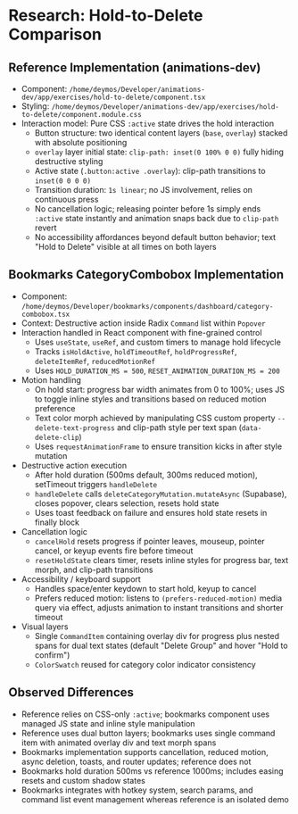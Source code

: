 # Research: Hold-to-Delete Comparison

## Reference Implementation (animations-dev)
- Component: `/home/deymos/Developer/animations-dev/app/exercises/hold-to-delete/component.tsx`
- Styling: `/home/deymos/Developer/animations-dev/app/exercises/hold-to-delete/component.module.css`
- Interaction model: Pure CSS `:active` state drives the hold interaction
  - Button structure: two identical content layers (`base`, `overlay`) stacked with absolute positioning
  - `overlay` layer initial state: `clip-path: inset(0 100% 0 0)` fully hiding destructive styling
  - Active state (`.button:active .overlay`): clip-path transitions to `inset(0 0 0 0)`
  - Transition duration: `1s linear`; no JS involvement, relies on continuous press
  - No cancellation logic; releasing pointer before 1s simply ends `:active` state instantly and animation snaps back due to `clip-path` revert
  - No accessibility affordances beyond default button behavior; text "Hold to Delete" visible at all times on both layers

## Bookmarks CategoryCombobox Implementation
- Component: `/home/deymos/Developer/bookmarks/components/dashboard/category-combobox.tsx`
- Context: Destructive action inside Radix `Command` list within `Popover`
- Interaction handled in React component with fine-grained control
  - Uses `useState`, `useRef`, and custom timers to manage hold lifecycle
  - Tracks `isHoldActive`, `holdTimeoutRef`, `holdProgressRef`, `deleteItemRef`, `reducedMotionRef`
  - Uses `HOLD_DURATION_MS = 500`, `RESET_ANIMATION_DURATION_MS = 200`
- Motion handling
  - On hold start: progress bar width animates from 0 to 100%; uses JS to toggle inline styles and transitions based on reduced motion preference
  - Text color morph achieved by manipulating CSS custom property `--delete-text-progress` and clip-path style per text span (`data-delete-clip`)
  - Uses `requestAnimationFrame` to ensure transition kicks in after style mutation
- Destructive action execution
  - After hold duration (500ms default, 300ms reduced motion), setTimeout triggers `handleDelete`
  - `handleDelete` calls `deleteCategoryMutation.mutateAsync` (Supabase), closes popover, clears selection, resets hold state
  - Uses toast feedback on failure and ensures hold state resets in finally block
- Cancellation logic
  - `cancelHold` resets progress if pointer leaves, mouseup, pointer cancel, or keyup events fire before timeout
  - `resetHoldState` clears timer, resets inline styles for progress bar, text morph, and clip-path transitions
- Accessibility / keyboard support
  - Handles space/enter keydown to start hold, keyup to cancel
  - Prefers reduced motion: listens to `(prefers-reduced-motion)` media query via effect, adjusts animation to instant transitions and shorter timeout
- Visual layers
  - Single `CommandItem` containing overlay div for progress plus nested spans for dual text states (default "Delete Group" and hover "Hold to confirm")
  - `ColorSwatch` reused for category color indicator consistency

## Observed Differences
- Reference relies on CSS-only `:active`; bookmarks component uses managed JS state and inline style manipulation
- Reference uses dual button layers; bookmarks uses single command item with animated overlay div and text morph spans
- Bookmarks implementation supports cancellation, reduced motion, async deletion, toasts, and router updates; reference does not
- Bookmarks hold duration 500ms vs reference 1000ms; includes easing resets and custom shadow states
- Bookmarks integrates with hotkey system, search params, and command list event management whereas reference is an isolated demo
